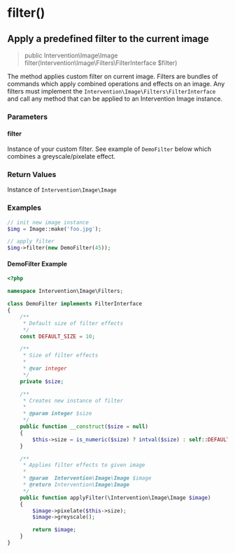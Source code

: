 # filter()
## Apply a predefined filter to the current image

> public Intervention\Image\Image filter(Intervention\Image\Filters\FilterInterface $filter)

The method applies custom filter on current image. Filters are bundles of commands which apply combined operations and effects on an image. Any filters must implement the ```Intervention\Image\Filters\FilterInterface```  and call any method that can be applied to an Intervention Image instance.

### Parameters

#### filter
Instance of your custom filter. See example of `DemoFilter` below which combines a greyscale/pixelate effect.

### Return Values
Instance of `Intervention\Image\Image`

### Examples

```php
// init new image instance
$img = Image::make('foo.jpg');

// apply filter
$img->filter(new DemoFilter(45));
```

#### DemoFilter Example

```php
<?php

namespace Intervention\Image\Filters;

class DemoFilter implements FilterInterface
{
    /**
     * Default size of filter effects
     */
    const DEFAULT_SIZE = 10;

    /**
     * Size of filter effects
     *
     * @var integer
     */
    private $size;

    /**
     * Creates new instance of filter
     *
     * @param integer $size
     */
    public function __construct($size = null)
    {
        $this->size = is_numeric($size) ? intval($size) : self::DEFAULT_SIZE;
    }

    /**
     * Applies filter effects to given image
     *
     * @param  Intervention\Image\Image $image
     * @return Intervention\Image\Image
     */
    public function applyFilter(\Intervention\Image\Image $image)
    {
        $image->pixelate($this->size);
        $image->greyscale();

        return $image;
    }
}
```